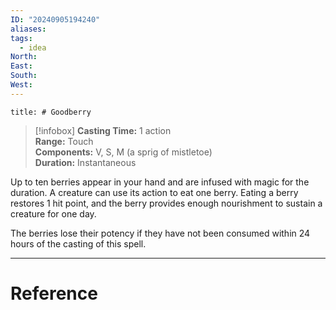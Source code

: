 ```yaml
---
ID: "20240905194240"
aliases: 
tags:
  - idea
North: 
East: 
South: 
West:
---
```

```toc
title: # Goodberry
```

>[!infobox]
**Casting Time:** 1 action  
**Range:** Touch  
**Components:** V, S, M (a sprig of mistletoe)  
**Duration:** Instantaneous

Up to ten berries appear in your hand and are infused with magic for the duration. A creature can use its action to eat one berry. Eating a berry restores 1 hit point, and the berry provides enough nourishment to sustain a creature for one day.

The berries lose their potency if they have not been consumed within 24 hours of the casting of this spell.

---

# Reference